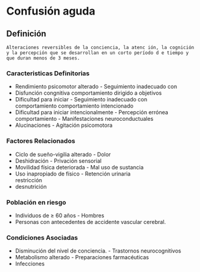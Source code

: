# Confusión aguda
## Definición
	Alteraciones reversibles de la conciencia, la atenc ión, la cognición y la percepción que se desarrollan en un corto período d e tiempo y que duran menos de 3 meses.

### Caracteristicas Definitorias
- Rendimiento psicomotor alterado  - Seguimiento inadecuado con  
- Disfunción congnitiva   comportamiento dirigido a 
objetivos  
- Dificultad para iniciar  - Seguimiento inadecuado con  
 comportamiento   comportamiento intencionado  
- Dificultad para iniciar 
intencionalmente  - Percepción errónea  
 comportamiento  - Manifestaciones 
neuroconductuales  
- Alucinaciones  - Agitación psicomotora

### Factores Relacionados
- Ciclo de sueño-vigilia alterado  - Dolor  
- Deshidración  - Privación sensorial  
- Movilidad física deteriorada  - Mal uso de 
sustancia  
- Uso inapropiado de físico  - Retención urinaria  
 restricción     
- desnutrición

### Población en riesgo
- Individuos de ≥ 60 años  - Hombres   
- Personas con antecedentes de 
accidente vascular cerebral.

### Condiciones Asociadas
- Disminución del nivel de conciencia.  - Trastornos neurocognitivos   
- Metabolismo alterado  - Preparaciones farmacéuticas   
- Infecciones

